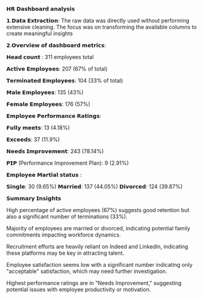 𝗛𝗥 𝗗𝗮𝘀𝗵𝗯𝗼𝗮𝗿𝗱 𝗮𝗻𝗮𝗹𝘆𝘀𝗶𝘀

𝟭.𝗗𝗮𝘁𝗮 𝗘𝘅𝘁𝗿𝗮𝗰𝘁𝗶𝗼𝗻: The raw data was directly used without performing extensive cleaning. The focus was on transforming the available columns to create meaningful insights

𝟮.𝗢𝘃𝗲𝗿𝘃𝗶𝗲𝘄 𝗼𝗳 𝗱𝗮𝘀𝗵𝗯𝗼𝗮𝗿𝗱 𝗺𝗲𝘁𝗿𝗶𝗰𝘀:

𝗛𝗲𝗮𝗱 𝗰𝗼𝘂𝗻𝘁 : 311 employees total

𝗔𝗰𝘁𝗶𝘃𝗲 𝗘𝗺𝗽𝗹𝗼𝘆𝗲𝗲𝘀: 207 (67% of total)

𝗧𝗲𝗿𝗺𝗶𝗻𝗮𝘁𝗲𝗱 𝗘𝗺𝗽𝗹𝗼𝘆𝗲𝗲𝘀: 104 (33% of total)

𝗠𝗮𝗹𝗲 𝗘𝗺𝗽𝗹𝗼𝘆𝗲𝗲𝘀: 135 (43%)

𝗙𝗲𝗺𝗮𝗹𝗲 𝗘𝗺𝗽𝗹𝗼𝘆𝗲𝗲𝘀: 176 (57%)


𝗘𝗺𝗽𝗹𝗼𝘆𝗲𝗲 𝗣𝗲𝗿𝗳𝗼𝗿𝗺𝗮𝗻𝗰𝗲 𝗥𝗮𝘁𝗶𝗻𝗴𝘀:

𝗙𝘂𝗹𝗹𝘆 𝗺𝗲𝗲𝘁𝘀: 13 (4.18%)

𝗘𝘅𝗰𝗲𝗲𝗱𝘀: 37 (11.9%)

𝗡𝗲𝗲𝗱𝘀 𝗜𝗺𝗽𝗿𝗼𝘃𝗲𝗺𝗲𝗻𝘁: 243 (78.14%)

𝗣𝗜𝗣 (Performance Improvement Plan): 9 (2.91%)

𝗘𝗺𝗽𝗹𝗼𝘆𝗲𝗲 𝗠𝗮𝗿𝘁𝗶𝗮𝗹 𝘀𝘁𝗮𝘁𝘂𝘀 :

𝗦𝗶𝗻𝗴𝗹𝗲: 30 (9.65%)
𝗠𝗮𝗿𝗿𝗶𝗲𝗱: 137 (44.05%)
𝗗𝗶𝘃𝗼𝗿𝗰𝗲𝗱: 124 (39.87%)

𝗦𝘂𝗺𝗺𝗮𝗿𝘆 𝗜𝗻𝘀𝗶𝗴𝗵𝘁𝘀

High percentage of active employees (67%) suggests good retention but also a significant number of terminations (33%).


Majority of employees are married or divorced, indicating potential family commitments impacting workforce dynamics.


Recruitment efforts are heavily reliant on Indeed and LinkedIn, indicating these platforms may be key in attracting talent.


Employee satisfaction seems low with a significant number indicating only "acceptable" satisfaction, which may need further investigation.


Highest performance ratings are in "Needs Improvement," suggesting potential issues with employee productivity or motivation.


